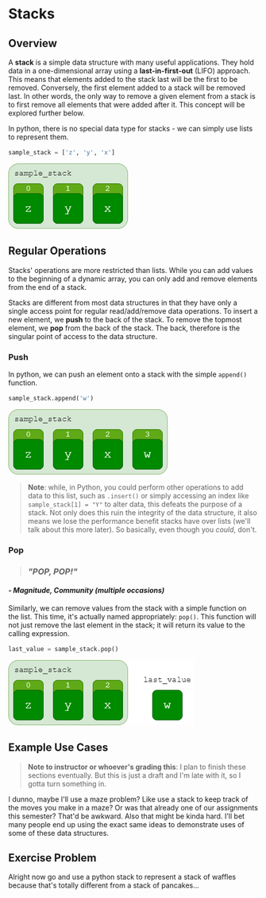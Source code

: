 # Stacks

## Overview

A **stack** is a simple data structure with many useful applications. They hold data in a one-dimensional array using a **last-in-first-out** (LIFO) approach. This means that elements added to the stack last will be the first to be removed. Conversely, the first element added to a stack will be removed last. In other words, the only way to remove a given element from a stack is to first remove all elements that were added after it. This concept will be explored further below.

In python, there is no special data type for stacks - we can simply use lists to represent them.

```python
sample_stack = ['z', 'y', 'x']
```

![stack](images/sample_stack_0.png)

## Regular Operations

Stacks' operations are more restricted than lists. While you can add values to the beginning of a dynamic array, you can only add and remove elements from the end of a stack.

Stacks are different from most data structures in that they have only a single access point for regular read/add/remove data operations. To insert a new element, we **push** to the back of the stack. To remove the topmost element, we **pop** from the back of the stack. The back, therefore is the singular point of access to the data structure.

### Push

In python, we can push an element onto a stack with the simple `append()` function.

```python
sample_stack.append('w')
```

![stack 2](images/sample_stack_1.png)

> **Note**: while, in Python, you could perform other operations to add data to this list, such as `.insert()` or simply accessing an index like `sample_stack[1] = "Y"` to alter data, this defeats the purpose of a stack. Not only does this ruin the integrity of the data structure, it also means we lose the performance benefit stacks have over lists (we'll talk about this more later). So basically, even though you *could*, don't.

### Pop

> ### *"POP, POP!"*

#### *- Magnitude, Community (multiple occasions)*

Similarly, we can remove values from the stack with a simple function on the list. This time, it's actually named appropriately: `pop()`. This function will not just remove the last element in the stack; it will return its value to the calling expression.

```python
last_value = sample_stack.pop()
```

![stack 3](images/sample_stack_2.png)

## Example Use Cases

> **Note to instructor or whoever's grading this**: I plan to finish these sections eventually. But this is just a draft and I'm late with it, so I gotta turn something in.

I dunno, maybe I'll use a maze problem? Like use a stack to keep track of the moves you make in a maze? Or was that already one of our assignments this semester? That'd be awkward. Also that might be kinda hard. I'll bet many people end up using the exact same ideas to demonstrate uses of some of these data structures.

## Exercise Problem

Alright now go and use a python stack to represent a stack of waffles because that's totally different from a stack of pancakes...
